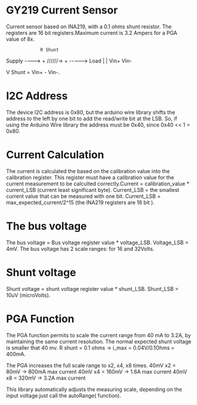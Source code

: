 # GY219 Current Sensor
Current sensor based on INA219, with a 0.1 ohms shunt resistor. The registers are 16 bit registers.Maximum current is 3.2 Ampers for a PGA value of 8x.

                 R Shunt
Supply ----> + /\/\/\/\/\/-> + -----> Load
             |               |
            Vin+            Vin- 

V Shunt = Vin+ - Vin-.


# I2C Address
The device I2C address is 0x80, but the arduino wire library shifts the address to the left by one bit to add the read/write bit at the LSB.
So, if using the Arduino Wire library the address must be 0x40, since 0x40 << 1 = 0x80.

# Current Calculation
The current is calculated the based on the calibration value into the calibration register. This register must have a calibration value for the current measurement to be calculted correctly.Current = calibration_value * current_LSB (current least significant byte).
Current_LSB = the smallest current value that can be measured with one bit. Current_LSB = max_expected_current/2^15 (the INA219 registers are 16 bit ).

# The bus voltage
The bus voltage = Bus voltage register value * voltage_LSB. Voltage_LSB = 4mV. The bus voltage has 2 scale ranges: for 16 and 32Volts.

# Shunt voltage
Shunt voltage = shunt voltage register value * shunt_LSB. Shunt_LSB = 10uV (microVolts).

# PGA Function
The PGA function permits to scale the current range from 40 mA to 3.2A, by maintaining the same current resolution. The normal expected shunt voltage is smaller that 40 mv.
R shunt = 0.1 ohms -> i_max = 0.04V/0.1Ohms = 400mA.

The PGA increases the full scale range to x2, x4, x8 times.
40mV x2 =  80mV -> 800mA max current
40mV x4 = 160mV -> 1.6A max current
40mV x8 = 320mV -> 3.2A max current

This library automatically adjusts the measuring scale, depending on the input voltage.just call the autoRange( function).
